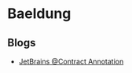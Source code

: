 # Baeldung
## Blogs
* [JetBrains @Contract Annotation](https://www.baeldung.com/jetbrains-contract-annotation)
